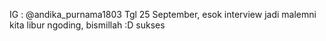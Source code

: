 IG : @andika_purnama1803
Tgl 25 September, esok interview jadi malemni kita libur ngoding, bismillah :D sukses
